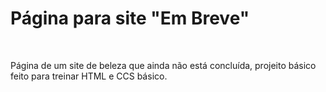 <h1>Página para site "Em Breve"</h1>
<br>
<p>Página de um site de beleza que ainda não está concluída, projeito básico feito para treinar HTML e CCS básico.</p>
